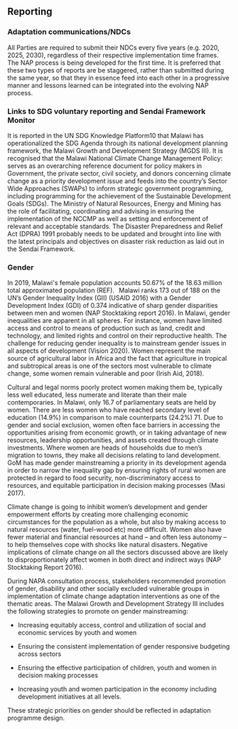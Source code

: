 ## Reporting

### Adaptation communications/NDCs 
All Parties are required to submit their NDCs every five years (e.g. 2020, 2025, 2030), regardless of their respective implementation time frames. The NAP process 
is being developed for the first time. It is preferred that these two types of reports are be staggered, rather than submitted during the same year, so that they in 
essence feed into each other in a progressive manner and lessons learned can be integrated into the evolving NAP process. 

### Links to SDG voluntary reporting and Sendai Framework Monitor 
It is reported in the UN SDG Knowledge Platform10 that Malawi has operationalized the SDG Agenda through its national development planning framework, the Malawi 
Growth and Development Strategy (MGDS III). It is recognised that the Malawi National Climate Change Management Policy: serves as an overarching reference document 
for policy makers in Government, the private sector, civil society, and donors concerning climate change as a priority development issue and feeds into the 
country’s Sector Wide Approaches (SWAPs) to inform strategic government programming, including programming for the achievement of the Sustainable Development Goals 
(SDGs). The Ministry of Natural Resources, Energy and Mining has the role of facilitating, coordinating and advising in ensuring the implementation of the NCCMP as 
well as setting and enforcement of relevant and acceptable standards. The Disaster Preparedness and Relief Act (DPRA) 1991 probably needs to be updated and brought 
into line with the latest principals and objectives on disaster risk reduction as laid out in the Sendai Framework. 

### Gender
In 2019, Malawi's female population accounts 50.67% of the 18.63 million total approximated population (REF).   Malawi ranks 173 out of 188 on the UN’s Gender 
Inequality Index (GII) (USAID 2016) with a Gender Development Index (GDI) of 0.374 indicative of sharp gender disparities between men and women (NAP Stocktaking 
report 2016). In Malawi, gender inequalities are apparent in all spheres. For instance, women have limited access and control to means of production such as 
land, credit and technology, and limited rights and control on their reproductive health. The challenge for reducing gender inequality is to mainstream gender 
issues in all aspects of development (Vision 2020). Women represent the main source of agricultural labor in Africa and the fact that agriculture in tropical and 
subtropical areas is one of the sectors most vulnerable to climate change, some women remain vulnerable and poor (Irish Aid, 2018). 

Cultural and legal norms poorly protect women making them be, typically less well educated, less numerate and literate than their male contemporaries. In Malawi, 
only 16.7 of parliamentary seats are held by women. There are less women who have reached secondary level of education (14.9%) in comparison to male counterparts 
(24.2%) 71. Due to gender and social exclusion, women often face barriers in accessing the opportunities arising from economic growth, or in taking advantage of 
new resources, leadership opportunities, and assets created through climate investments. Where women are heads of households due to men’s migration to towns, 
they make all decisions relating to land development. GoM has made gender mainstreaming a priority in its development agenda in order to narrow the inequality 
gap by ensuring rights of rural women are protected in regard to food security, non-discriminatory access to resources, and equitable participation in decision 
making processes (Masi 2017).  

Climate change is going to inhibit women’s development and gender empowerment efforts by creating more challenging economic circumstances for the population as a 
whole, but also by making access to natural resources (water, fuel-wood etc) more difficult. Women also have fewer material and financial resources at hand – and 
often less autonomy – to help themselves cope with shocks like natural disasters. Negative implications of climate change on all the sectors discussed above are 
likely to disproportionately affect women in both direct and indirect ways (NAP Stocktaking Report 2016). 

During NAPA consultation process, stakeholders recommended promotion of gender, disability and other socially excluded vulnerable groups in implementation of 
climate change adaptation interventions as one of the thematic areas. The Malawi Growth and Development Strategy III includes the following strategies to promote 
on gender mainstreaming: 

- Increasing equitably access, control and utilization of social and economic services by youth and women 

- Ensuring the consistent implementation of gender responsive budgeting across sectors 

- Ensuring the effective participation of children, youth and women in decision making processes 

- Increasing youth and women participation in the economy including development initiatives at all levels.  

These strategic priorities on gender should be reflected in adaptation programme design. 
